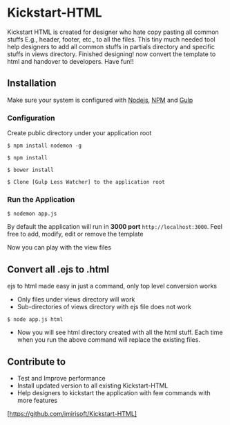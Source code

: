# Kickstart-HTML

Kickstart HTML is created for designer who hate copy pasting all common stuffs E.g., header, footer, etc., to all the files. This tiny much needed tool help designers to add all common stuffs in partials directory and specific stuffs in views directory. Finished designing! now convert the template to html and handover to developers. Have fun!!

## Installation

Make sure your system is configured with [Nodejs], [NPM] and [Gulp]

### Configuration

Create public directory under your application root

```
$ npm install nodemon -g
```
```
$ npm install
```
```
$ bower install
```
```
$ Clone [Gulp Less Watcher] to the application root
```

### Run the Application
```
$ nodemon app.js
```

By default the application will run in **3000 port** ```http://localhost:3000```. Feel free to add, modify, edit or remove the template

Now you can play with the view files

## Convert all .ejs to .html
ejs to html made easy in just a command, only top level conversion works
* Only files under views directory will work
* Sub-directories of views directory with ejs file does not work

```
$ node app.js html
```
* Now you will see html directory created with all the html stuff. Each time when you run the above command will replace the existing files.

## Contribute to
* Test and Improve performance
* Install updated version to all existing Kickstart-HTML
* Help designers to kickstart the application with few commands with more features

[https://github.com/imirisoft/Kickstart-HTML]

[Nodejs]: <https://nodejs.org>
[NPM]: <https://www.npmjs.com/>
[Gulp]: <http://gulpjs.com/>
[Gulp Less Watcher]: <https://github.com/imirisoft/Gulp-Less-Watcher>
[https://github.com/imirisoft/Kickstart-HTML]: <https://github.com/imirisoft/Kickstart-HTML>
